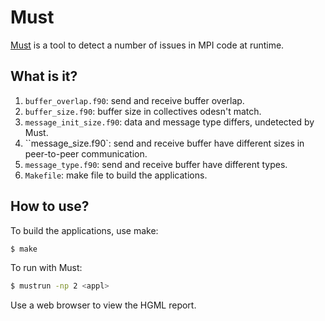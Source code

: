# Must
[Must](https://doc.itc.rwth-aachen.de/display/CCP/Project+MUST) is a tool
to detect a number of issues in MPI code at runtime.

## What is it?
1. `buffer_overlap.f90`: send and receive buffer overlap.
1. `buffer_size.f90`: buffer size in collectives odesn't match.
1. `message_init_size.f90`: data and message type differs, undetected by
    Must.
1. ``message_size.f90`: send and receive buffer have different sizes in
    peer-to-peer communication.
1. `message_type.f90`: send and receive buffer have different types.
1. `Makefile`: make file to build the applications.

## How to use?
To build the applications, use make:
```bash
$ make
```

To run with Must:
```bash
$ mustrun -np 2 <appl>
```
Use a web browser to view the HGML report.
